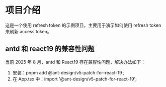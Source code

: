 # 项目介绍

这是一个使用 refresh token 的示例项目，主要用于演示如何使用 refresh token 来刷新 access token。

## antd 和 react19 的兼容性问题

当前 2025 年 8 月，antd 和 React19 存在兼容性问题，解决办法如下：

1. 安装：pnpm add @ant-design/v5-patch-for-react-19 ;
2. 在 App.tsx 中：import '@ant-design/v5-patch-for-react-19';
